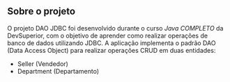 ## Sobre o projeto

O projeto DAO JDBC foi desenvolvido durante o curso *Java COMPLETO* da DevSuperior, com o objetivo de aprender como realizar operações de banco de dados utilizando JDBC.
A aplicação implementa o padrão DAO (Data Access Object) para realizar operações CRUD em duas entidades:

- Seller (Vendedor)
- Department (Departamento)
